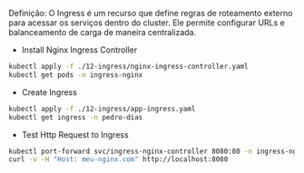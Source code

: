 Definição: O Ingress é um recurso que define regras de roteamento externo para acessar os serviços dentro do cluster. Ele permite configurar URLs e balanceamento de carga de maneira centralizada.

- Install Nginx Ingress Controller

```bash
kubectl apply -f ./12-ingress/nginx-ingress-controller.yaml
kubectl get pods -n ingress-nginx
```

- Create Ingress
```bash
kubectl apply -f ./12-ingress/app-ingress.yaml
kubectl get ingress -n pedro-dias
```

- Test Http Request to Ingress

```bash
kubectl port-forward svc/ingress-nginx-controller 8080:80 -n ingress-nginx
curl -v -H "Host: meu-nginx.com" http://localhost:8080
```
